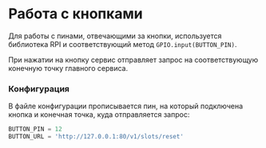# Работа с кнопками
Для работы с пинами, отвечающими за кнопки, используется библиотека RPI и соответствующий метод `GPIO.input(BUTTON_PIN)`.

При нажатии на кнопку сервис отправляет запрос на соответствующую конечную точку главного сервиса.
### Конфигурация
В файле конфигурации прописывается пин, на который подключена кнопка и конечная точка, куда отправляется запрос:
```python
BUTTON_PIN = 12  
BUTTON_URL = 'http://127.0.0.1:80/v1/slots/reset'
```